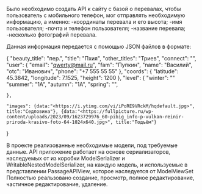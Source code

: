 Было необходимо создать API к сайту с базой о перевалах, чтобы пользователь с мобильного телефон, мог отправлять необходимую
информацию, а именно: 
-координаты перевала и его высота;
-имя пользователя;
-почта и телефон пользователя;
-название перевала;
-несколько фотографий перевала.

Данная информация передается с помощью JSON файлов в формате:


{
    "beauty_title": "пер.",
    "title": "Пхия",
    "other_titles": "Триев",
    "connect": "",
    "user": {
        "email": "qwerty@mail.ru",
        "fam": "Пупкин",
        "name": "Василий",
        "otc": "Иванович",
        "phone": "+7 555 55 55"
    },
    "coords": {
        "latitude": 45.3842,
        "longitude": 7.1525,
        "height": 1200
    },
    "level": {
	"winter": ""
        "summer": "1А",
        "autumn": "1А",
        "spring": "",
        
    },
    
    "images": {data:"<https://i.ytimg.com/vi/iPoRE9VRckM/hqdefault.jpg>", title:"Седловина"}, {data:"<https://fullpicture.ru/wp-content/uploads/2023/09/1623729976_60-pibig_info-p-vulkan-reinir-priroda-krasivo-foto-64-1024x640.jpg>", title:"Подъём"}
}


В проекте реализованные необходимые модели, под требуемые данные. API приложение работает на основе сериализаторов, наследуемых от из коробки
ModelSerializer и WritableNestedModelSerializer, на каждую модель, и используемые в представлении PassageAPIView, которое наследуется от ModelViewSet
Полностью реальзовано создание, просмотр, полное редактирование, частичное редактирование, удаление.
